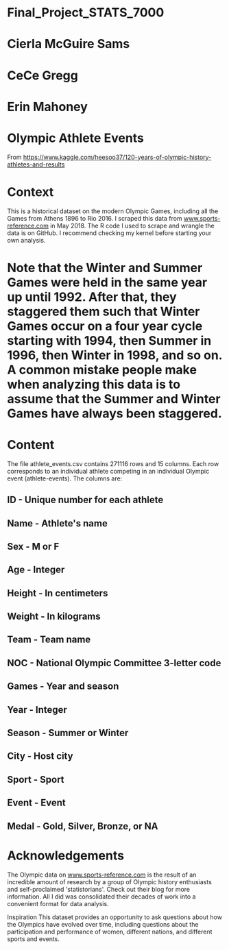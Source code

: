 # Final_Project_STATS_7000

# Cierla McGuire Sams 
# CeCe Gregg
# Erin Mahoney

# Olympic Athlete Events

From https://www.kaggle.com/heesoo37/120-years-of-olympic-history-athletes-and-results

# Context
This is a historical dataset on the modern Olympic Games, including all the Games from Athens 1896 to Rio 2016. I scraped this data from www.sports-reference.com in May 2018. The R code I used to scrape and wrangle the data is on GitHub. I recommend checking my kernel before starting your own analysis.

# Note that the Winter and Summer Games were held in the same year up until 1992. After that, they staggered them such that Winter Games occur on a four year cycle starting with 1994, then Summer in 1996, then Winter in 1998, and so on. A common mistake people make when analyzing this data is to assume that the Summer and Winter Games have always been staggered.

# Content
The file athlete_events.csv contains 271116 rows and 15 columns. Each row corresponds to an individual athlete competing in an individual Olympic event (athlete-events). The columns are:

## ID - Unique number for each athlete
## Name - Athlete's name
## Sex - M or F
## Age - Integer
## Height - In centimeters
## Weight - In kilograms
## Team - Team name
## NOC - National Olympic Committee 3-letter code
## Games - Year and season
## Year - Integer
## Season - Summer or Winter
## City - Host city
## Sport - Sport
## Event - Event
## Medal - Gold, Silver, Bronze, or NA
# Acknowledgements
The Olympic data on www.sports-reference.com is the result of an incredible amount of research by a group of Olympic history enthusiasts and self-proclaimed 'statistorians'. Check out their blog for more information. All I did was consolidated their decades of work into a convenient format for data analysis.

Inspiration
This dataset provides an opportunity to ask questions about how the Olympics have evolved over time, including questions about the participation and performance of women, different nations, and different sports and events.

